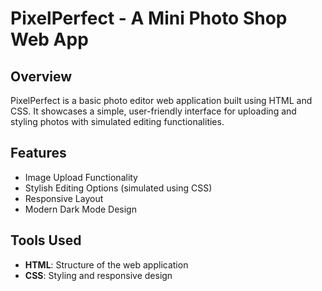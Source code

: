 # PixelPerfect - A Mini Photo Shop Web App  

## Overview  
PixelPerfect is a basic photo editor web application built using HTML and CSS. It showcases a simple, user-friendly interface for uploading and styling photos with simulated editing functionalities.

## Features  
- Image Upload Functionality  
- Stylish Editing Options (simulated using CSS)  
- Responsive Layout  
- Modern Dark Mode Design  

## Tools Used  
- **HTML**: Structure of the web application  
- **CSS**: Styling and responsive design  
